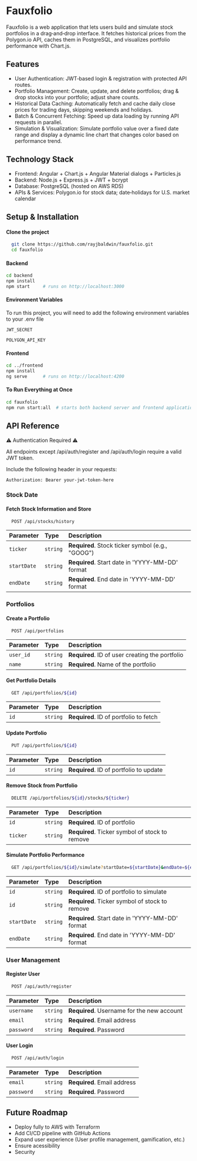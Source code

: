 # Fauxfolio

Fauxfolio is a web application that lets  users build and simulate stock portfolios in a drag‑and‑drop interface. It fetches historical prices from the Polygon.io API, caches them in PostgreSQL, and visualizes portfolio performance with Chart.js.

## Features

- User Authentication: JWT‑based login & registration with protected API routes.
- Portfolio Management: Create, update, and delete portfolios; drag & drop stocks into your portfolio; adjust share counts.
- Historical Data Caching: Automatically fetch and cache daily close prices for trading days, skipping weekends and holidays.
- Batch & Concurrent Fetching: Speed up data loading by running API requests in parallel.
- Simulation & Visualization: Simulate portfolio value over a fixed date range and display a dynamic line chart that changes color based on performance trend.

## Technology Stack

- Frontend: Angular + Chart.js + Angular Material dialogs + Particles.js
- Backend: Node.js + Express.js + JWT + bcrypt
- Database: PostgreSQL (hosted on AWS RDS)
- APIs & Services: Polygon.io for stock data; date‑holidays for U.S. market calendar

## Setup & Installation

#### Clone the project

```bash
  git clone https://github.com/rayjbaldwin/fauxfolio.git
  cd fauxfolio
```

#### Backend

```bash
cd backend
npm install
npm start     # runs on http://localhost:3000
```

#### Environment Variables

To run this project, you will need to add the following environment variables to your .env file

`JWT_SECRET`

`POLYGON_API_KEY`


#### Frontend

```bash
cd ../frontend
npm install
ng serve      # runs on http://localhost:4200
```

#### To Run Everything at Once

```bash
cd fauxfolio
npm run start:all  # starts both backend server and frontend application
```


## API Reference

⚠️ Authentication Required ⚠️

All endpoints except /api/auth/register and /api/auth/login require a valid JWT token.

Include the following header in your requests:

``` Bash
Authorization: Bearer your-jwt-token-here
```

### Stock Date

#### Fetch Stock Information and Store

```Bash
  POST /api/stocks/history
```

| Parameter | Type     | Description                |
| :-------- | :------- | :------------------------- |
| `ticker` | `string` | **Required**. Stock ticker symbol (e.g., "GOOG") |
| `startDate`| `string` | **Required**. Start date in 'YYYY-MM-DD' format |
| `endDate`| `string` | **Required**. End date in 'YYYY-MM-DD' format |


### Portfolios

#### Create a Portfolio

```Bash
  POST /api/portfolios
```

| Parameter | Type     | Description                       |
| :-------- | :------- | :-------------------------------- |
| `user_id`      | `string` | **Required**. ID of user creating the portfolio |
| `name`      | `string` | **Required**. Name of the portfolio |

#### Get Portfolio Details

```Bash
  GET /api/portfolios/${id}
```

| Parameter | Type     | Description                       |
| :-------- | :------- | :-------------------------------- |
| `id`      | `string` | **Required**. ID of portfolio to fetch |

#### Update Portfolio

```Bash
  PUT /api/portfolios/${id}
```

| Parameter | Type     | Description                       |
| :-------- | :------- | :-------------------------------- |
| `id`      | `string` | **Required**. ID of portfolio to update |


#### Remove Stock from Portfolio

```Bash
  DELETE /api/portfolios/${id}/stocks/${ticker}
```

| Parameter | Type     | Description                       |
| :-------- | :------- | :-------------------------------- |
| `id`      | `string` | **Required**. ID of portfolio |
| `ticker`      | `string` | **Required**. Ticker symbol of stock to remove |

#### Simulate Portfolio Performance

```Bash
  GET /api/portfolios/${id}/simulate?startDate=${startDate}&endDate=${endDate}
```

| Parameter | Type     | Description                       |
| :-------- | :------- | :-------------------------------- |
| `id`      | `string` | **Required**. ID of portfolio to simulate |
| `id`      | `string` | **Required**. Ticker symbol of stock to remove |
| `startDate`| `string` | **Required**. Start date in 'YYYY-MM-DD' format |
| `endDate`| `string` | **Required**. End date in 'YYYY-MM-DD' format |


### User Management

#### Register User

```Bash
  POST /api/auth/register
```

| Parameter | Type     | Description                       |
| :-------- | :------- | :-------------------------------- |
| `username`      | `string` | **Required**. Username for the new account |
| `email`      | `string` | **Required**. Email address |
| `password`      | `string` | **Required**. Password |


#### User Login

```Bash
  POST /api/auth/login
```

| Parameter | Type     | Description                       |
| :-------- | :------- | :-------------------------------- |
| `email`      | `string` | **Required**. Email address |
| `password`      | `string` | **Required**. Password |



## Future Roadmap

- Deploy fully to AWS with Terraform 
- Add CI/CD pipeline with GitHub Actions
- Expand user experience (User profile management, gamification, etc.)
- Ensure acessibility
- Security
